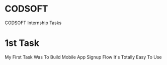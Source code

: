 # CODSOFT
 CODSOFT Internship Tasks
# 1st Task 
My First Task Was To Build Mobile App Signup Flow It's Totally Easy To Use
